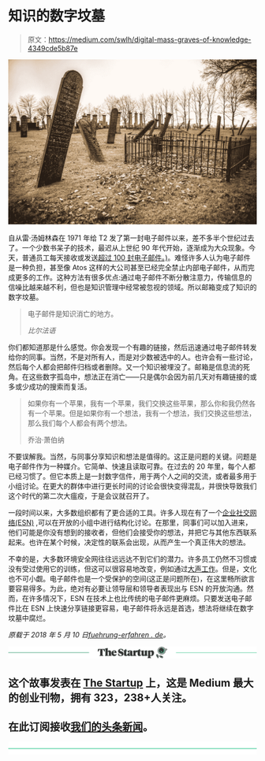 # 知识的数字坟墓

> 原文：<https://medium.com/swlh/digital-mass-graves-of-knowledge-4349cde5b87e>

![](img/c0958827e37c861c7570c270ca274269.png)

自从雷·汤姆林森在 1971 年给 T2 发了第一封电子邮件以来，差不多半个世纪过去了。一个少数书呆子的技术，最迟从上世纪 90 年代开始，逐渐成为大众现象。今天，普通员工每天接收或发送[超过 100 封电子邮件。)](http://www.radicati.com/wp/wp-content/uploads/2015/02/Email-Statistics-Report-2015-2019-Executive-Summary.pdf)。难怪许多人认为电子邮件是一种负担，甚至像 Atos 这样的大公司甚至已经完全禁止内部电子邮件，从而完成更多的工作。这种方法有很多优点:通过电子邮件不断分散注意力，传输信息的信噪比越来越不利，但也是知识管理中经常被忽视的领域。所以邮箱变成了知识的数字坟墓。

> 电子邮件是知识消亡的地方。
> 
> *比尔法语*

你们都知道那是什么感觉。你会发现一个有趣的链接，然后迅速通过电子邮件转发给你的同事。当然，不是对所有人，而是对少数被选中的人。也许会有一些讨论，然后每个人都会把邮件归档或者删除。又一个知识被埋没了。邮箱是信息流的死角。在这些数字孤岛中，想法正在消亡——只是偶尔会因为前几天对有趣链接的或多或少成功的搜索而复活。

> 如果你有一个苹果，我有一个苹果，我们交换这些苹果，那么你和我仍然各有一个苹果。但是如果你有一个想法，我有一个想法，我们交换这些想法，那么我们每个人都会有两个想法。
> 
> 乔治·萧伯纳

不要误解我。当然，与同事分享知识和想法是值得的。这正是问题的关键。问题是电子邮件作为一种媒介。它简单、快速且读取可靠。在过去的 20 年里，每个人都已经习惯了。但它本质上是一封数字信件，用于两个人之间的交流，或者最多用于小组讨论。在更大的群体中进行更长时间的讨论会很快变得混乱，并很快导致我们这个时代的第二次大瘟疫，于是会议就召开了。

一段时间以来，大多数组织都有了更合适的工具。许多人现在有了一个[企业社交网络(ESN)](https://fuehrung-erfahren.de/en/2018/01/the-underestimated-power-of-networking/) ,可以在开放的小组中进行结构化讨论。在那里，同事们可以加入进来，他们可能是你没有想到的接收者，但他们会接受你的想法，并把它与其他东西联系起来。也许在某个时候，决定性的联系会出现，从而产生一个真正伟大的想法。

不幸的是，大多数环境安全网往往远远达不到它们的潜力。许多员工仍然不习惯或没有受过使用它的训练，但这可以很容易地改变，例如通过[大声工作](https://fuehrung-erfahren.de/en/2018/01/my-working-out-loud-moment/)。但是，文化也不可小觑。电子邮件也是一个受保护的空间(这正是问题所在)，在这里畅所欲言要容易得多。为此，绝对有必要让领导层和领导者表现出与 ESN 的开放沟通。然而，在许多情况下，ESN 在技术上也比传统的电子邮件更麻烦。只要发送电子邮件比在 ESN 上快速分享链接更容易，电子邮件将永远是首选，想法将继续在数字坟墓中腐烂。

*原载于 2018 年 5 月 10 日*[*fuehrung-erfahren . de*](https://fuehrung-erfahren.de/en/2018/05/digital-mass-graves-of-knowledge/)*。*

[![](img/308a8d84fb9b2fab43d66c117fcc4bb4.png)](https://medium.com/swlh)

## 这个故事发表在 [The Startup](https://medium.com/swlh) 上，这是 Medium 最大的创业刊物，拥有 323，238+人关注。

## 在此订阅接收[我们的头条新闻](http://growthsupply.com/the-startup-newsletter/)。

[![](img/b0164736ea17a63403e660de5dedf91a.png)](https://medium.com/swlh)